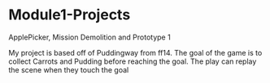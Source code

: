 # Module1-Projects
 ApplePicker, Mission Demolition and Prototype 1

My project is based off of Puddingway from ff14. The goal of the game is to collect Carrots and Pudding before reaching the goal. The play can replay the scene when they touch the goal